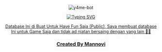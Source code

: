 
<p align="center"> 
<img src="https://telegra.ph/file/b5d5872e42cac1cb908c6.jpg" alt="y4me-bot" border="0">
<p/>

<p align="center"> 
   <a href="https://git.io/typing-svg"><img src="https://readme-typing-svg.herokuapp.com?font=Fira+Code&pause=1000&color=DC40F7&background=FFFFFF00&center=true&random=false&width=435&lines=ALLBEDO-BETA+BY+MANNOVI;BASE+ORI+%3A+DYLUX;FOLLOW+MY+INSTAGRAM;INSTAGRAM+%3A+%40MANS_XYME" alt="Typing SVG" alt="UwU"> 
 </p>

<p align="center">Database Ini di Buat Untuk Have Fun Saja (Public), Saya membuat database Ini untuk Game Saja dan tidak ad niatan bersaing dengan yang lain 🙏🙏</p>

<h3 align="center">Created By Mannovi</h3>

